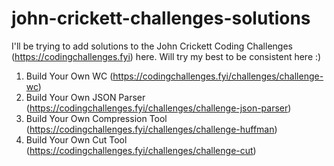 # john-crickett-challenges-solutions
I'll be trying to add solutions to the John Crickett Coding Challenges (https://codingchallenges.fyi) here. Will try my best to be consistent here :)

1. Build Your Own WC (https://codingchallenges.fyi/challenges/challenge-wc)
2. Build Your Own JSON Parser (https://codingchallenges.fyi/challenges/challenge-json-parser)
3. Build Your Own Compression Tool (https://codingchallenges.fyi/challenges/challenge-huffman)
4. Build Your Own Cut Tool (https://codingchallenges.fyi/challenges/challenge-cut)
